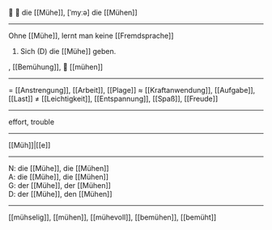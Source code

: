 🔵 💪 die [[Mühe]], [ˈmyːə]
die [[Mühen]]

---
Ohne [[Mühe]], lernt man keine [[Fremdsprache]]

1. Sich (D) die [[Mühe]] geben.

, [[Bemühung]], 💪 [[mühen]]

---
= [[Anstrengung]], [[Arbeit]], [[Plage]]
≈ [[Kraftanwendung]], [[Aufgabe]], [[Last]]
≠ [[Leichtigkeit]], [[Entspannung]], [[Spaß]], [[Freude]]

---
effort, trouble

---
[[Müh]]|[[e]]

---
N: die [[Mühe]], die [[Mühen]]  
A: die [[Mühe]], die [[Mühen]]  
G: der [[Mühe]], der [[Mühen]]  
D: der [[Mühe]], den [[Mühen]]  

---
[[mühselig]], [[mühen]], [[mühevoll]], [[bemühen]], [[bemüht]]